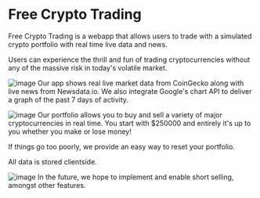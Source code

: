 # Free Crypto Trading

Free Crypto Trading is a webapp that allows users to trade with a simulated crypto portfolio with real time live data and news.

Users can experience the thrill and fun of trading cryptocurrencies without any of the massive risk in today's volatile market.

![image](https://user-images.githubusercontent.com/11801242/173714984-f3d86e7c-21b9-49f5-84fb-2f08a6e4944c.png)
Our app shows real live market data from CoinGecko along with live news from Newsdata.io. We also integrate Google's chart API to deliver a graph of the past 7 days of activity.

![image](https://user-images.githubusercontent.com/11801242/173715173-3692c71a-8842-4557-997f-e71ffe815689.png)
Our portfolio allows you to buy and sell a variety of major cryptocurrencies in real time. You start with $250000 and entirely it's up to you whether you make or lose money!

If things go too poorly, we provide an easy way to reset your portfolio.

All data is stored clientside.

![image](https://user-images.githubusercontent.com/11801242/173715691-30b488fb-492d-40c0-a1bf-12b2b92ee050.png)
In the future, we hope to implement and enable short selling, amongst other features.
